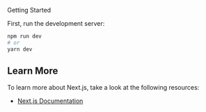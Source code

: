 Getting Started

First, run the development server:

```bash
npm run dev
# or
yarn dev
```



## Learn More

To learn more about Next.js, take a look at the following resources:

- [Next.js Documentation](https://nextjs.org/docs) 
